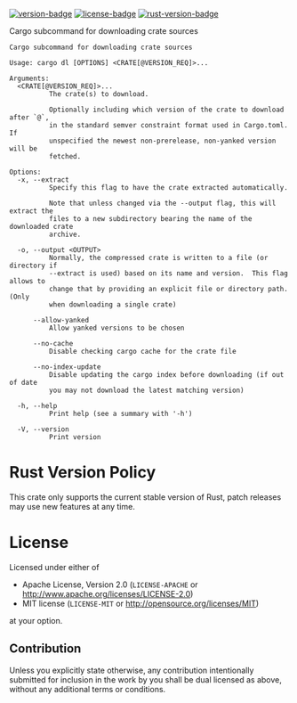 [![version-badge][]][version] [![license-badge][]][license] [![rust-version-badge][]][rust-version]

Cargo subcommand for downloading crate sources

```
Cargo subcommand for downloading crate sources

Usage: cargo dl [OPTIONS] <CRATE[@VERSION_REQ]>...

Arguments:
  <CRATE[@VERSION_REQ]>...
          The crate(s) to download.

          Optionally including which version of the crate to download after `@`,
          in the standard semver constraint format used in Cargo.toml. If
          unspecified the newest non-prerelease, non-yanked version will be
          fetched.

Options:
  -x, --extract
          Specify this flag to have the crate extracted automatically.

          Note that unless changed via the --output flag, this will extract the
          files to a new subdirectory bearing the name of the downloaded crate
          archive.

  -o, --output <OUTPUT>
          Normally, the compressed crate is written to a file (or directory if
          --extract is used) based on its name and version.  This flag allows to
          change that by providing an explicit file or directory path. (Only
          when downloading a single crate)

      --allow-yanked
          Allow yanked versions to be chosen

      --no-cache
          Disable checking cargo cache for the crate file

      --no-index-update
          Disable updating the cargo index before downloading (if out of date
          you may not download the latest matching version)

  -h, --help
          Print help (see a summary with '-h')

  -V, --version
          Print version
```


[version-badge]: https://img.shields.io/crates/v/cargo-dl.svg?style=flat-square
[version]: https://crates.io/crates/cargo-dl
[license-badge]: https://img.shields.io/crates/l/cargo-dl.svg?style=flat-square
[license]: #license
[rust-version-badge]: https://img.shields.io/badge/rust-latest%20stable-blueviolet.svg?style=flat-square
[rust-version]: #rust-version-policy

# Rust Version Policy

This crate only supports the current stable version of Rust, patch releases may
use new features at any time.

# License

Licensed under either of

 * Apache License, Version 2.0 (`LICENSE-APACHE` or <http://www.apache.org/licenses/LICENSE-2.0>)
 * MIT license (`LICENSE-MIT` or <http://opensource.org/licenses/MIT>)

at your option.

## Contribution

Unless you explicitly state otherwise, any contribution intentionally submitted
for inclusion in the work by you shall be dual licensed as above, without any
additional terms or conditions.

